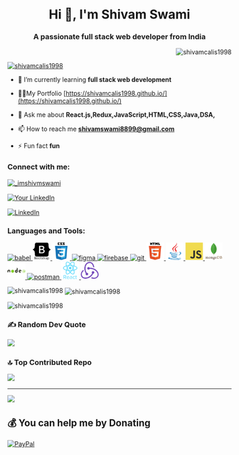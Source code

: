 <h1 align="center">Hi 👋, I'm Shivam Swami</h1>
<h3 align="center">A passionate full stack web developer from India</h3>

<p align="right"> <img src="https://media.tenor.com/qJ5evVs-_uUAAAAC/coding.gif" alt="shivamcalis1998" /> </p>

<p align="left"> <a href="https://github.com/ryo-ma/github-profile-trophy"><img src="https://github-profile-trophy.vercel.app/?username=shivamcalis1998" alt="shivamcalis1998" /></a> </p>

- 🌱 I’m currently learning **full stack web development**

- 👨‍💻My Portfolio [https://shivamcalis1998.github.io/](https://shivamcalis1998.github.io/) 

- 💬 Ask me about **React.js,Redux,JavaScript,HTML,CSS,Java,DSA,**

- 📫 How to reach me **shivamswami8899@gmail.com**

- ⚡ Fun fact **fun**

<h3 align="left">Connect with me:</h3>
<p align="left">
<a href="https://www.instagram.com/imshivmswami/" target="blank"><img align="center" src="https://raw.githubusercontent.com/rahuldkjain/github-profile-readme-generator/master/src/images/icons/Social/instagram.svg" alt="_imshivmswami" height="30" width="40" /></a>

<a href="https://www.linkedin.com/in/shivam-swami-945473247/" target="blank"><img align="center" src="https://raw.githubusercontent.com/rahuldkjain/src/images/icons/Social/linked-in.svg" alt="Your LinkedIn" height="30" width="40" /></a>

<a href="https://www.linkedin.com/in/shivam-swami-945473247/" target="_blank"><img align="center" src="https://img.icons8.com/color/48/000000/linkedin.png" alt="LinkedIn" height="30" width="40" /></a>


<h3 align="left">Languages and Tools:</h3>
<p align="left"> <a href="https://babeljs.io/" target="_blank" rel="noreferrer"> <img src="https://www.vectorlogo.zone/logos/babeljs/babeljs-icon.svg" alt="babel" width="40" height="40"/> </a> <a href="https://getbootstrap.com" target="_blank" rel="noreferrer"> <img src="https://raw.githubusercontent.com/devicons/devicon/master/icons/bootstrap/bootstrap-plain-wordmark.svg" alt="bootstrap" width="40" height="40"/> </a> <a href="https://www.w3schools.com/css/" target="_blank" rel="noreferrer"> <img src="https://raw.githubusercontent.com/devicons/devicon/master/icons/css3/css3-original-wordmark.svg" alt="css3" width="40" height="40"/> </a> <a href="https://www.figma.com/" target="_blank" rel="noreferrer"> <img src="https://www.vectorlogo.zone/logos/figma/figma-icon.svg" alt="figma" width="40" height="40"/> </a> <a href="https://firebase.google.com/" target="_blank" rel="noreferrer"> <img src="https://www.vectorlogo.zone/logos/firebase/firebase-icon.svg" alt="firebase" width="40" height="40"/> </a> <a href="https://git-scm.com/" target="_blank" rel="noreferrer"> <img src="https://www.vectorlogo.zone/logos/git-scm/git-scm-icon.svg" alt="git" width="40" height="40"/> </a> <a href="https://www.w3.org/html/" target="_blank" rel="noreferrer"> <img src="https://raw.githubusercontent.com/devicons/devicon/master/icons/html5/html5-original-wordmark.svg" alt="html5" width="40" height="40"/> </a> <a href="https://www.java.com" target="_blank" rel="noreferrer"> <img src="https://raw.githubusercontent.com/devicons/devicon/master/icons/java/java-original.svg" alt="java" width="40" height="40"/> </a> <a href="https://developer.mozilla.org/en-US/docs/Web/JavaScript" target="_blank" rel="noreferrer"> <img src="https://raw.githubusercontent.com/devicons/devicon/master/icons/javascript/javascript-original.svg" alt="javascript" width="40" height="40"/> </a> <a href="https://www.mongodb.com/" target="_blank" rel="noreferrer"> <img src="https://raw.githubusercontent.com/devicons/devicon/master/icons/mongodb/mongodb-original-wordmark.svg" alt="mongodb" width="40" height="40"/> </a> <a href="https://nodejs.org" target="_blank" rel="noreferrer"> <img src="https://raw.githubusercontent.com/devicons/devicon/master/icons/nodejs/nodejs-original-wordmark.svg" alt="nodejs" width="40" height="40"/> </a> <a href="https://postman.com" target="_blank" rel="noreferrer"> <img src="https://www.vectorlogo.zone/logos/getpostman/getpostman-icon.svg" alt="postman" width="40" height="40"/> </a> <a href="https://reactjs.org/" target="_blank" rel="noreferrer"> <img src="https://raw.githubusercontent.com/devicons/devicon/master/icons/react/react-original-wordmark.svg" alt="react" width="40" height="40"/> </a> <a href="https://redux.js.org" target="_blank" rel="noreferrer"> <img src="https://raw.githubusercontent.com/devicons/devicon/master/icons/redux/redux-original.svg" alt="redux" width="40" height="40"/> </a> </p>

<p><img align="left" src="https://github-readme-stats.vercel.app/api/top-langs?username=shivamcalis1998&show_icons=true&locale=en&layout=compact" alt="shivamcalis1998" /></p>

<p>&nbsp;<img align="center" src="https://github-readme-stats.vercel.app/api?username=shivamcalis1998&show_icons=true&locale=en" alt="shivamcalis1998" /></p>

<p><img align="center" src="https://github-readme-streak-stats.herokuapp.com/?user=shivamcalis1998&" alt="shivamcalis1998" /></p>

### ✍️ Random Dev Quote
![](https://quotes-github-readme.vercel.app/api?type=horizontal&theme=tokyonight)

### 🔝 Top Contributed Repo
![](https://github-contributor-stats.vercel.app/api?username=shivamcalis1998&limit=5&theme=dark&combine_all_yearly_contributions=true)

---
[![](https://visitcount.itsvg.in/api?id=shivamcalis1998&icon=2&color=12)](https://visitcount.itsvg.in)

  ## 💰 You can help me by Donating
  [![PayPal](https://img.shields.io/badge/PayPal-00457C?style=for-the-badge&logo=paypal&logoColor=white)](https://paypal.me/@shivamcalis) 
